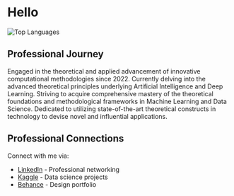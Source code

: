 <h1 style="text-align: left;">Hello</h1>
<img src="https://github-readme-stats.vercel.app/api/top-langs/?username=arshadziban&layout=compact" alt="Top Languages">
<h2 style="text-align: left;">Professional Journey</h2>
<p style="text-align: left;">Engaged in the theoretical and applied advancement of innovative computational methodologies since 2022. Currently delving into the advanced theoretical principles underlying Artificial Intelligence and Deep Learning. Striving to acquire comprehensive mastery of the theoretical foundations and methodological frameworks in Machine Learning and Data Science. Dedicated to utilizing state-of-the-art theoretical constructs in technology to devise novel and influential applications.</p>
<h2 style="text-align: left;">Professional Connections</h2>
<p style="text-align: left;">Connect with me via:</p>
<ul>
  <li><a href="https://www.linkedin.com/in/shah-md-arshad-rahman-ziban-484649263">LinkedIn</a> - Professional networking</li>
  <li><a href="https://www.kaggle.com/arshadrahmanziban">Kaggle</a> - Data science projects</li>
  <li><a href="https://www.behance.net/arshadziban">Behance</a> - Design portfolio</li>
</ul>
